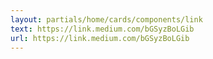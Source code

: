 ```yaml
---
layout: partials/home/cards/components/link
text: https://link.medium.com/bGSyzBoLGib
url: https://link.medium.com/bGSyzBoLGib
---
```


